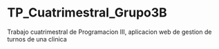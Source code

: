 # TP_Cuatrimestral_Grupo3B
Trabajo cuatrimestral de Programacion III, aplicacion web de gestion de turnos de una clinica
